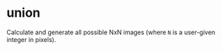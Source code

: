 # union

Calculate and generate all possible NxN images (where `N` is a user-given integer in pixels).
